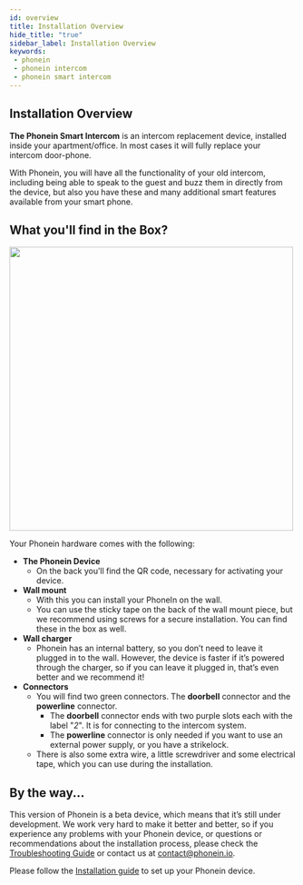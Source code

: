 ```yaml
---
id: overview
title: Installation Overview
hide_title: "true"
sidebar_label: Installation Overview
keywords:
 - phonein
 - phonein intercom
 - phonein smart intercom 
---
```


## Installation Overview

**The Phonein Smart Intercom** is an intercom replacement device, installed inside your apartment/office. In most cases it will fully replace your intercom door-phone.

With Phonein, you will have all the functionality of your old intercom, including being able to speak to the guest and buzz them in directly from the device, but also you have these and many additional smart features available from your smart phone.

## What you'll find in the Box?
<img src="/img/phonein_box_overview.jpg" width="500" /><br/>

Your Phonein hardware comes with the following:
- **The Phonein Device**
    - On the back you’ll find the QR code, necessary for activating your device.
- **Wall mount**
    - With this you can install your PhoneIn on the wall.
    - You can use the sticky tape on the back of the wall mount piece, but we recommend using screws for a secure installation. You can find these in the box as well.
- **Wall charger**
    - Phonein has an internal battery, so you don’t need to leave it plugged in to the wall. However, the device is faster if it’s powered through the charger, so if you can leave it plugged in, that’s even better and we recommend it!
- **Connectors**
    - You will find two green connectors. The **doorbell** connector and the **powerline** connector.
        - The **doorbell** connector ends with two purple slots each with the label "*2*". It is for connecting to the intercom system.
        - The **powerline** connector is only needed if you want to use an external power supply, or you have a strikelock.
    - There is also some extra wire, a little screwdriver and some electrical tape, which you can use during the installation.
## By the way...
This version of Phonein is a beta device, which means that it’s still under development.
We work very hard to make it better and better, so if you experience any problems with your Phonein device, or questions or recommendations about the installation process, please check the [Troubleshooting Guide](/troubleshooting) or contact us at contact@phonein.io. 

Please follow the [Installation guide](/InstallationGuide/installing_phonein) to set up your Phonein device.

